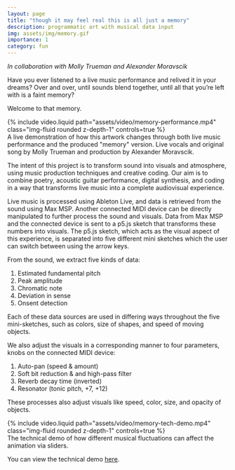 ```yaml
---
layout: page
title: "though it may feel real this is all just a memory"
description: programmatic art with musical data input
img: assets/img/memory.gif
importance: 1
category: fun
---
```


*In collaboration with Molly Trueman and Alexander Moravscik*

Have you ever listened to a live music performance and relived it in your dreams? Over and over, until sounds blend together, until all that you’re left with is a faint memory?

Welcome to that memory.

<div class="row">
    <div class="col-sm mt-3 mt-md-0">
        {% include video.liquid path="assets/video/memory-performance.mp4" class="img-fluid rounded z-depth-1" controls=true %}
    </div>
</div>
<div class="caption">
    A live demonstration of how this artwork changes through both live music performance and the produced "memory" version. Live vocals and original song by Molly Trueman and production by Alexander Moravscik.
</div>

The intent of this project is to transform sound into visuals and atmosphere, using music production techniques and creative coding. Our aim is to combine poetry, acoustic guitar performance, digital synthesis, and coding in a way that transforms live music into a complete audiovisual experience.

Live music is processed using Ableton Live, and data is retrieved from the sound using Max MSP. Another connected MIDI device can be directly manipulated to further process the sound and visuals. Data from Max MSP and the connected device is sent to a p5.js sketch that transforms these numbers into visuals. The p5.js sketch, which acts as the visual aspect of this experience, is separated into five different mini sketches which the user can switch between using the arrow keys.

From the sound, we extract five kinds of data:
 1. Estimated fundamental pitch
 2. Peak amplitude
 3. Chromatic note
 4. Deviation in sense
 5. Onsent detection

Each of these data sources are used in differing ways throughout the five mini-sketches, such as colors, size of shapes, and speed of moving objects.

We also adjust the visuals in a corresponding manner to four parameters, knobs on the connected MIDI device:
 1. Auto-pan (speed & amount)
 2. Soft bit reduction & and high-pass filter 
 3. Reverb decay time (inverted)
 4. Resonator (tonic pitch, +7, +12)

These processes also adjust visuals like speed, color, size, and opacity of objects.

<div class="row">
    <div class="col-sm mt-3 mt-md-0">
        {% include video.liquid path="assets/video/memory-tech-demo.mp4" class="img-fluid rounded z-depth-1" controls=true %}
    </div>
</div>
<div class="caption">
    The technical demo of how different musical fluctuations can affect the animation via sliders.
</div>

You can view the technical demo [here](https://editor.p5js.org/isabellapu/full/w5Wmsb-a2).